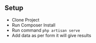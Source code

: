 ## Setup


- Clone Project
- Run Composer Install
- Run command ```php artisan serve```
- Add data as per form it will give results